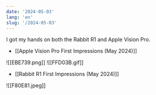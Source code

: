 ```yaml
---
date: '2024-05-03'
lang: 'en'
slug: '/2024-05-03'
---
```


I got my hands on both the Rabbit R1 and Apple Vision Pro.

- [[Apple Vision Pro First Impressions (May 2024)]]

![[EBE739.png]]
![[FFD03B.gif]]

- [[Rabbit R1 First Impressions (May 2024)]]

![[F80E81.jpeg]]
